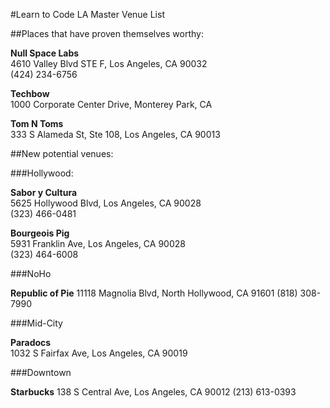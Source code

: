 #Learn to Code LA Master Venue List

##Places that have proven themselves worthy:

**Null Space Labs**  
4610 Valley Blvd STE F, Los Angeles, CA 90032  
(424) 234-6756

**Techbow**  
1000 Corporate Center Drive, Monterey Park, CA

**Tom N Toms**  
333 S Alameda St, Ste 108, Los Angeles, CA 90013

##New potential venues:

###Hollywood:

**Sabor y Cultura**  
5625 Hollywood Blvd, Los Angeles, CA 90028  
(323) 466-0481  

**Bourgeois Pig**  
5931 Franklin Ave, Los Angeles, CA 90028  
(323) 464-6008

###NoHo

**Republic of Pie**
11118 Magnolia Blvd, North Hollywood, CA 91601
(818) 308-7990

###Mid-City

**Paradocs**  
1032 S Fairfax Ave, Los Angeles, CA 90019  

###Downtown

**Starbucks**
138 S Central Ave, Los Angeles, CA 90012
(213) 613-0393

